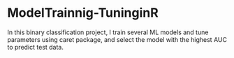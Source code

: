 # ModelTrainnig-TuninginR
In this binary classification project, I train several ML models and tune parameters using caret package, and select the model with the highest AUC to predict test data.
